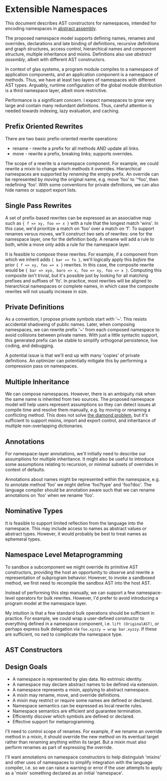 # Extensible Namespaces

This document describes AST constructors for namespaces, intended for encoding namespaces in [abstract assembly](AbstractAssembly.md). 

The proposed namespace model supports defining names, renames and overrides, declarations and late binding of definitions, recursive definitions and graph structures, access control, hierarchical names and component structure, multiple inheritance and mixins. Definitions also use *abstract assembly*, albeit with different AST constructors.

In context of glas systems, a program module compiles to a namespace of application components, and an application component is a namespace of methods. Thus, we have at least two layers of namespaces with different AST types. Arguably, runtime configuration of the global module distribution is a third namespace layer, albeit more restrictive.

Performance is a significant concern. I expect namespaces to grow very large and contain many redundant definitions. Thus, careful attention is needed towards indexing, lazy evaluation, and caching.

## Prefix Oriented Rewrites

There are two basic prefix-oriented rewrite operations:

* rename - rewrite a prefix for all methods AND update all links. 
* move - rewrite a prefix, breaking links; supports overrides.

The scope of a rewrite is a namespace component. For example, we could rewrite a mixin to change which methods it overrides. Hierarchical namespaces are supported by *renaming* the empty prefix. An override can be represented by *moving* the original name, e.g. move 'foo' to '^foo', then redefining 'foo'. With some conventions for private definitions, we can also hide names or support export lists.

## Single Pass Rewrites

A set of prefix-based rewrites can be expressed as an associative map such as `{ f => xy, foo => x }` with a rule that the longest match 'wins'. In this case, we'd prioritize a match on 'foo' over a match on 'f'. To support renames versus moves, we'll construct *two* sets of rewrites: one for the namespace layer, one for the definition body. A rename will add a rule to both, while a move only adds a rule for the namespace layer. 

It is feasible to compose these rewrites. For example, if a component from which we inherit adds `{ bar => fo }`, we'll logically apply this *before* the prior `{ f => xy, foo => x }` rewrites. In this case, the composite rewrite would be `{ bar => xyo, baro => x, foo => xy, foo => x }`. Computing this composite isn't trivial, but it's possible just by looking for all matching prefixes and suffixes of 'fo'. In practice, most rewrites will be aligned to hierarchical namespaces or complete names, in which case the composite rewrites will not usually increase in size.

## Private Definitions

As a convention, I propose private symbols start with '~'. This resists accidental shadowing of public names. Later, when composing namespaces, we can rewrite prefix '~' from each composed namespace to avoid collisions between private names. With just a little syntactic support, this generated prefix can be stable to simplify orthogonal persistence, live coding, and debugging.

A potential issue is that we'll end up with many 'copies' of private definitions. An optimizer can potentially mitigate this by performing a compression pass on namespaces.

## Multiple Inheritance

We can compose namespaces. However, there is an ambiguity risk when the same name is inherited from two sources. The proposed namespace model will help users represent assumptions so they can detect issues at compile time and resolve them manually, e.g. by moving or renaming a conflicting method. This does not solve [the diamond problem](https://en.wikipedia.org/wiki/Multiple_inheritance#The_diamond_problem), but it's sufficient to support mixins, import and export control, and inheritance of multiple non-overlapping dictionaries.

## Annotations

For namespace-layer annotations, we'll initially need to describe our assumptions for multiple inheritance. It might also be useful to introduce some assumptions relating to recursion, or minimal subsets of overrides in context of defaults.

Annotations about names might be represented within the namespace, e.g. to annotate method 'foo' we might define 'foo?type' and 'foo?doc'. The language compiler should be annotation aware such that we can rename annotations on 'foo' when we rename 'foo'. 

## Nominative Types

It is feasible to support limited reflection from the language into the namespace. This may include access to names as abstract values or abstract types. However, it would probably be best to treat names as ephemeral types.

## Namespace Level Metaprogramming

To sandbox a subcomponent we might override its primitive AST constructors, providing the host an opportunity to observe and rewrite a representation of subprogram behavior. However, to invoke a sandboxed method, we first need to recompile the sandbox AST into the host AST. 

Instead of performing this step manually, we can support a few namespace-level operators for bulk rewrites. However, I'd prefer to avoid introducing a program model at the namespace layer. 

My intuition is that a few standard bulk operations should be sufficient in practice. For example, we could wrap a user-defined constructor to everything defined in a namespace component, i.e. `lift (OriginalAST)`, or perhaps express bulk delegation via `foo.xyzzy = wrap bar.xyzzy`. If these are sufficient, no ned to complicate the namespace type.

## AST Constructors



## Design Goals

* A namespace is represented by glas data. No extrinsic identity.
* A namespace may declare abstract names to be defined via extension.
* A namespace represents a mixin, applying to abstract namespace.
* A mixin may rename, move, and override definitions.
* A mixin may restrict or require some names are defined or declared.
* Namespace semantics can be expressed as local rewrite rules.
* Namespace semantics are efficient and guarantee termination.
* Efficiently discover which symbols are defined or declared.
* Effective support for metaprogramming.

I'll need to control scope of renames. For example, if we rename an override method in a mixin, it should override the new method on its eventual target rather than renaming anything within its target. But a mixin must also perform renames as part of expressing the override. 

I'll want annotations on namespace constructors to help distinguish 'mixins' and other uses of namespaces to simplify integration with the language compiler, i.e. so we can raise a warning or error if the user attempts to apply as a 'mixin' something declared as an initial 'namespace'. 




